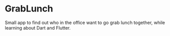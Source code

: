 # GrabLunch

Small app to find out who in the office want to go grab lunch together,
while learning about Dart and Flutter.
